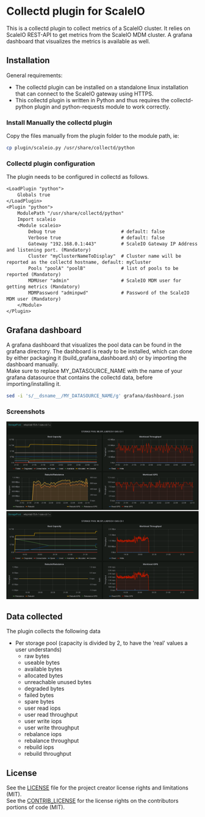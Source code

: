 # Collectd plugin for ScaleIO
This is a collectd plugin to collect metrics of a ScaleIO cluster. It relies on ScaleIO REST-API to get metrics from the ScaleIO MDM cluster.
A grafana dashboard that visualizes the metrics is available as well.

## Installation
General requirements:

* The collectd plugin can be installed on a standalone linux installation that can connect to the ScaleIO gateway using HTTPS.
* This collectd plugin is written in Python and thus requires the collectd-python plugin and python-requests module to work correctly.

### Install Manually the collectd plugin
Copy the files manually from the plugin folder to the module path, ie:
```bash
cp plugin/scaleio.py /usr/share/collectd/python
```

### Collectd plugin configuration
The plugin needs to be configured in collectd as follows.
```
<LoadPlugin "python">
    Globals true
</LoadPlugin>
<Plugin "python">
    ModulePath "/usr/share/collectd/python"
    Import scaleio
    <Module scaleio>
        Debug true                        # default: false
        Verbose true                      # default: false
        Gateway "192.168.0.1:443"         # ScaleIO Gateway IP Address and listening port. (Mandatory)
        Cluster "myClusterNameToDisplay"  # Cluster name will be reported as the collectd hostname, default: myCluster
        Pools "poolA" "poolB"             # list of pools to be reported (Mandatory)
        MDMUser "admin"                   # ScaleIO MDM user for getting metrics (Mandatory)
        MDMPassword "adminpwd"            # Password of the ScaleIO MDM user (Mandatory)
    </Module>
</Plugin>
```

## Grafana dashboard
A grafana dashboard that visualizes the pool data can be found in the grafana directory.
The dashboard is ready to be installed, which can done by either packaging it (build_grafana_dashboard.sh) or by importing the dashboard manually.  
Make sure to replace MY_DATASOURCE_NAME with the name of your grafana datasource that contains the collectd data, before importing/installing it.
```bash
sed -i 's/__dsname__/MY_DATASOURCE_NAME/g' grafana/dashboard.json
```

### Screenshots

![Sample ScaleIO dashboard (on remove of SDS)](public/force_remove_sds.png "Sample ScaleIO dashboard (on remove of SDS)")
![Sample ScaleIO dashboard (data growth)](public/pool_growth.png "Sample ScaleIO dashboard (data growth)")

## Data collected
The plugin collects the following data

- Per storage pool (capacity is divided by 2, to have the 'real' values a user understands)
  - raw bytes
  - useable bytes
  - available bytes
  - allocated bytes
  - unreachable unused bytes
  - degraded bytes
  - failed bytes
  - spare bytes
  - user read iops
  - user read throughput
  - user write iops
  - user write throughput
  - rebalance iops
  - rebalance throughput
  - rebuild iops
  - rebuild throughput

## License

See the [LICENSE](LICENSE.txt) file for the project creator license rights and limitations (MIT).  
See the [CONTRIB_LICENSE](CONTRIB_LICENSE.txt) for the license rights on the contributors portions of code (MIT).
